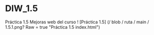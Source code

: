 # DIW_1.5
Práctica 1.5 Mejoras web del curso
! [Práctica 1.5] (/ blob / ruta / main / 1.5.1.png? Raw = true "Práctica 1.5 index.html")


